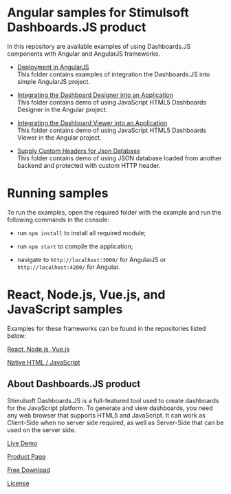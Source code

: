 # Angular samples for Stimulsoft Dashboards.JS product

In this repository are available examples of using Dashboards.JS components with Angular and AngularJS frameworks.

* [Deployment in AngularJS](https://github.com/stimulsoft/Samples-Dashboards-JS-Angular/tree/master/Deployment%20in%20AngularJS)  
  This folder contains examples of integration the Dashboards.JS into simple AngularJS project.


* [Integrating the Dashboard Designer into an Application](https://github.com/stimulsoft/Samples-Dashboards-JS-Angular/tree/master/Angular/Integrating%20the%20Dashboard%20Designer%20into%20an%20Application)  
  This folder contains demo of using JavaScript HTML5 Dashboards Designer in the Angular project.


* [Integrating the Dashboard Viewer into an Application](https://github.com/stimulsoft/Samples-Dashboards-JS-Angular/tree/master/Angular/Integrating%20the%20Dashboard%20Viewer%20into%20an%20Application)  
  This folder contains demo of using JavaScript HTML5 Dashboards Viewer in the Angular project.


* [Supply Custom Headers for Json Database](https://github.com/stimulsoft/Samples-Dashboards-JS-Angular/tree/master/Angular/Support%20Custom%20Headers%20for%20Json%20Database)  
  This folder contains demo of using JSON database loaded from another backend and protected with custom HTTP header.

# Running samples
To run the examples, open the required folder with the example and run the following commands in the console:

* run `npm install` to install all required module;

* run `npm start` to compile the application;

* navigate to `http://localhost:3000/` for AngularJS or `http://localhost:4200/` for Angular.


# React, Node.js, Vue.js, and JavaScript samples

Examples for these frameworks can be found in the repositories listed below:

[React, Node.js, Vue.js](https://github.com/stimulsoft/Samples-Dashboards-JS-React-Node.js-Vue.js)

[Native HTML / JavaScript](https://github.com/stimulsoft/Samples-Dashboards-JS-Native-HTML)


## About Dashboards.JS product
Stimulsoft Dashboards.JS is a full-featured tool used to create dashboards for the JavaScript platform. To generate and view dashboards, you need any web browser that supports HTML5 and JavaScript. It can work as Client-Side when no server side required, as well as Server-Side that can be used on the server side.

[Live Demo](http://demo.stimulsoft.com/#Js)

[Product Page](https://www.stimulsoft.com/en/products/dashboards-js)

[Free Download](https://www.stimulsoft.com/en/downloads#dashboards)

[License](LICENSE.md)
